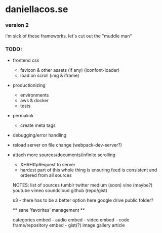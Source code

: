 # daniellacos.se
### version 2

i'm sick of these frameworks. let's cut out the "muddle man"

### TODO:
* frontend css
  * favicon & other assets (if any) (iconfont-loader)
  * load on scroll (img & iframe)
* productionizing
  * environments
  * aws & docker
  * tests

* permalink
  * create meta tags

* debugging/error handling
* reload server on file change (webpack-dev-server?)

* attach more sources/documents/infinite scrolling
  * XHRHttpRequest to server
  * hardest part of this whole thing is ensuring feed is consistent and ordered from all sources

  NOTES: list of sources
    tumblr
    twitter
    medium (soon)
    vine   (maybe?)
    youtube
    vimeo
    soundcloud
    github (repo/gist)

    s3 - there has to be a better option here
    google drive public folder?

    ** sane 'favorites' management **

  categories
    embed - audio
    embed - video
    embed - code frame/repository
    embed - gist(?)
    image gallery
    article

